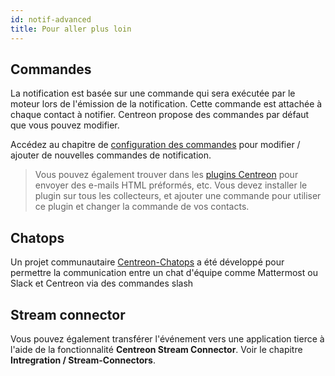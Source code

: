 ```yaml
---
id: notif-advanced
title: Pour aller plus loin
---
```


## Commandes

La notification est basée sur une commande qui sera exécutée par le moteur lors de l'émission de la notification.
Cette commande est attachée à chaque contact à notifier. Centreon propose des commandes par défaut que vous pouvez
modifier.

Accédez au chapitre de [configuration des commandes](../monitoring/commands.html#definition) pour modifier / ajouter de
nouvelles commandes de notification.

> Vous pouvez également trouver dans les [plugins Centreon](https://github.com/centreon/centreon-plugins/tree/master/notification)
> pour envoyer des e-mails HTML préformés, etc. Vous devez installer le plugin sur tous les collecteurs, et ajouter une
> commande pour utiliser ce plugin et changer la commande de vos contacts.

## Chatops

Un projet communautaire [Centreon-Chatops](https://github.com/centreon/centreon-chatops) a été développé pour permettre
la communication entre un chat d'équipe comme Mattermost ou Slack et Centreon via des commandes slash

## Stream connector

Vous pouvez également transférer l'événement vers une application tierce à l'aide de la fonctionnalité **Centreon Stream
Connector**. Voir le chapitre **Intregration / Stream-Connectors**.
